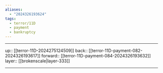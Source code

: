 ```yaml
---
aliases:
  - "2024326193624"
tags:
  - terror/11D
  - payment
  - bankruptcy
---
```




***

up:: [[terror-11D-2024275124509]]
back:: [[terror-11D-payment-082-2024326193617]]
forward:: [[terror-11D-payment-084-2024326193632]]
layer:: [[brokenscale|layer-333]]

***
